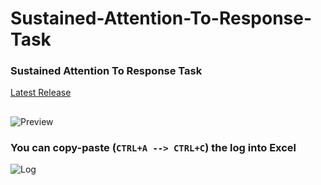 # Sustained-Attention-To-Response-Task

### Sustained Attention To Response Task

[Latest Release](https://github.com/LenAnderson/Sustained-Attention-To-Response-Task/releases/latest)

##

![Preview](https://i.imgur.com/YZC0bq1.gif)

### You can copy-paste (`CTRL+A --> CTRL+C`) the log into Excel
![Log](https://i.imgur.com/KrUjKLo.png)
